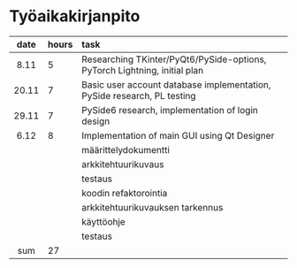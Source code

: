 # Työaikakirjanpito

|  date | hours| task  |
| :----:|:-----| :-----|
| 8.11 | 5    | Researching TKinter/PyQt6/PySide-options, PyTorch Lightning, initial plan|
| 20.11 |  7    | Basic user account database implementation, PySide research, PL testing  |
|   29.11 | 7    | PySide6 research, implementation of login design |
|  6.12     |  8   | Implementation of main GUI using Qt Designer |
|       |     | määrittelydokumentti |
|  |     | arkkitehtuurikuvaus |
|       |     | testaus |
|   |     | koodin refaktorointia |
|   |     | arkkitehtuurikuvauksen tarkennus |
|       |     | käyttöohje |
|   |     | testaus |
| sum   |  27  | | 

